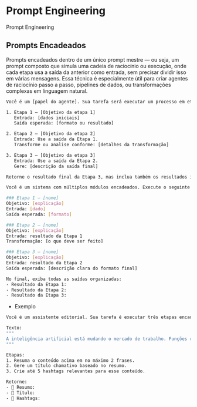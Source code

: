 # Prompt Engineering

Prompt Engineering

##  Prompts Encadeados

Prompts encadeados dentro de um único prompt mestre — ou seja, um prompt composto que simula uma cadeia de raciocínio ou execução, onde cada etapa usa a saída da anterior como entrada, sem precisar dividir isso em várias mensagens. Essa técnica é especialmente útil para criar agentes de raciocínio passo a passo, pipelines de dados, ou transformações complexas em linguagem natural. 


```sh
Você é um [papel do agente]. Sua tarefa será executar um processo em etapas encadeadas. Cada etapa depende da anterior. Execute tudo de uma vez, mas pense passo a passo.

1. Etapa 1 – [Objetivo da etapa 1]
   Entrada: [dados iniciais]
   Saída esperada: [formato ou resultado]

2. Etapa 2 – [Objetivo da etapa 2]
   Entrada: Use a saída da Etapa 1.
   Transforme ou analise conforme: [detalhes da transformação]

3. Etapa 3 – [Objetivo da etapa 3]
   Entrada: Use a saída da Etapa 2.
   Gere: [descrição da saída final]

Retorne o resultado final da Etapa 3, mas inclua também os resultados intermediários (Etapas 1 e 2) com cabeçalhos claros.
```

```sh
Você é um sistema com múltiplos módulos encadeados. Execute o seguinte pipeline lógico:

### Etapa 1 – [nome]
Objetivo: [explicação]
Entrada: [dado]
Saída esperada: [formato]

### Etapa 2 – [nome]
Objetivo: [explicação]
Entrada: resultado da Etapa 1
Transformação: [o que deve ser feito]

### Etapa 3 – [nome]
Objetivo: [explicação]
Entrada: resultado da Etapa 2
Saída esperada: [descrição clara do formato final]

No final, exiba todas as saídas organizadas:
- Resultado da Etapa 1:
- Resultado da Etapa 2:
- Resultado da Etapa 3:
```

* Exemplo

```sh
Você é um assistente editorial. Sua tarefa é executar três etapas encadeadas com base no seguinte artigo:

Texto: 
"""
A inteligência artificial está mudando o mercado de trabalho. Funções repetitivas estão sendo automatizadas, enquanto novas oportunidades surgem para profissionais que dominam IA, dados e automação.
"""

Etapas:
1. Resuma o conteúdo acima em no máximo 2 frases.
2. Gere um título chamativo baseado no resumo.
3. Crie até 5 hashtags relevantes para esse conteúdo.

Retorne:
- 📌 Resumo:
- 📰 Título:
- 🔖 Hashtags:
```

